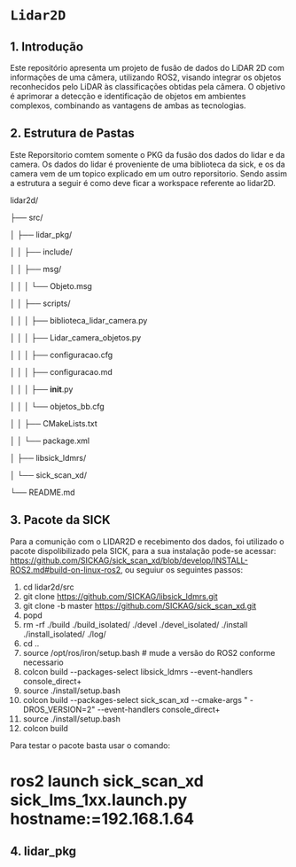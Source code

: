 # `Lidar2D`

## 1. Introdução

Este repositório apresenta um projeto de fusão de dados do LiDAR 2D com informações de uma câmera, utilizando ROS2, visando integrar os objetos reconhecidos pelo LiDAR às classificações obtidas pela câmera. O objetivo é aprimorar a detecção e identificação de objetos em ambientes complexos, combinando as vantagens de ambas as tecnologias.

## 2. Estrutura de Pastas
Este Reporsitorio comtem somente o PKG da fusão dos dados do lidar e da camera. Os dados do lidar é proveniente de uma biblioteca da sick, e os da camera vem de um topico explicado em um outro reporsitorio. 
Sendo assim a estrutura a seguir é como deve ficar a workspace referente ao lidar2D.

lidar2d/

├── src/

│     ├── lidar_pkg/

│     │     ├── include/

│     │     ├── msg/

│     │     │     └── Objeto.msg

│     │     ├── scripts/

│     │     │     ├── biblioteca_lidar_camera.py

│     │     │     ├── Lidar_camera_objetos.py

│     │     │     ├── configuracao.cfg

│     │     │     ├── configuracao.md

│     │     │     ├── __init__.py

│     │     │     └── objetos_bb.cfg

│     │     ├── CMakeLists.txt

│     │     └── package.xml

│     ├── libsick_ldmrs/

│     └── sick_scan_xd/

└── README.md

## 3. Pacote da SICK
  Para a comunição com o LIDAR2D e recebimento dos dados, foi utilizado o pacote dispolibilizado pela SICK, para a sua instalação pode-se acessar: https://github.com/SICKAG/sick_scan_xd/blob/develop/INSTALL-ROS2.md#build-on-linux-ros2, ou seguiur os seguintes passos:
1. cd lidar2d/src
2. git clone https://github.com/SICKAG/libsick_ldmrs.git
3. git clone -b master https://github.com/SICKAG/sick_scan_xd.git
4. popd
5. rm -rf ./build ./build_isolated/ ./devel ./devel_isolated/ ./install ./install_isolated/ ./log/
6. cd ..
7. source /opt/ros/iron/setup.bash # mude a versão do ROS2 conforme necessario
8. colcon build --packages-select libsick_ldmrs --event-handlers console_direct+
9. source ./install/setup.bash
10. colcon build --packages-select sick_scan_xd --cmake-args " -DROS_VERSION=2" --event-handlers console_direct+
11. source ./install/setup.bash
12. colcon build

  Para testar o pacote basta usar o comando: 
  # ros2 launch sick_scan_xd sick_lms_1xx.launch.py hostname:=192.168.1.64 

## 4. lidar_pkg
